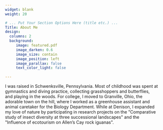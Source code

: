 ```yaml
---
widget: blank
weight: 20

# ... Put Your Section Options Here (title etc.) ...
Title: About Me
design:
  columns: 2
  background:
     image: featured.pdf
     image_darken: 0.6
     image_size: contain
     image_position: left
     image_parallax: false
     text_color_light: false
       
---
```



I was raised in Schwenksville, Pennsylvania. Most of childhood was spent at gymnastics and diving practice, collecting grasshoppers and butterflies, and playing in the woods. For college, I moved to Granville, Ohio, the adorable town on the hill, where I worked as a greenhouse assistant and animal caretaker for the Biology Department. While at Denison, I expanded my love of nature by participating in research projects on the "Comparative study of insect diversity at three successional landscapes" and the "Influence of ecotourism on Allen’s Cay rock iguanas". 

